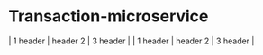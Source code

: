 # Transaction-microservice

 | 1 header | header 2 | 3 header | 
 | 1 header | header 2 | 3 header |  
